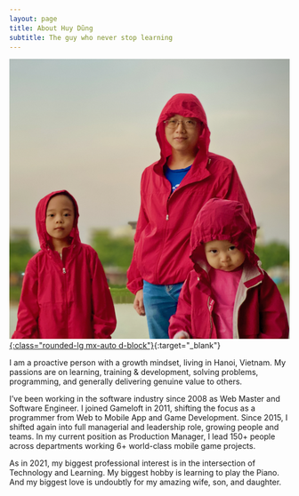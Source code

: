 ```yaml
---
layout: page
title: About Huy Dũng
subtitle: The guy who never stop learning
---
```


[![My children and I](/assets/img/redteam.png){:class="rounded-lg mx-auto d-block"}](https://linkedin.com/in/nguyenhuydung){:target="_blank"}

I am a proactive person with a growth mindset, living in Hanoi, Vietnam. My passions are on learning, training & development, solving problems, programming, and generally delivering genuine value to others.

I’ve been working in the software industry since 2008 as Web Master and Software Engineer. I joined Gameloft in 2011, shifting the focus as a programmer from Web to Mobile App and Game Development. Since 2015, I shifted again into full managerial and leadership role, growing people and teams. In my current position as Production Manager, I lead 150+ people across departments working 6+ world-class mobile game projects.

As in 2021, my biggest professional interest is in the intersection of Technology and Learning. My biggest hobby is learning to play the Piano. And my biggest love is undoubtly for my amazing wife, son, and daughter.